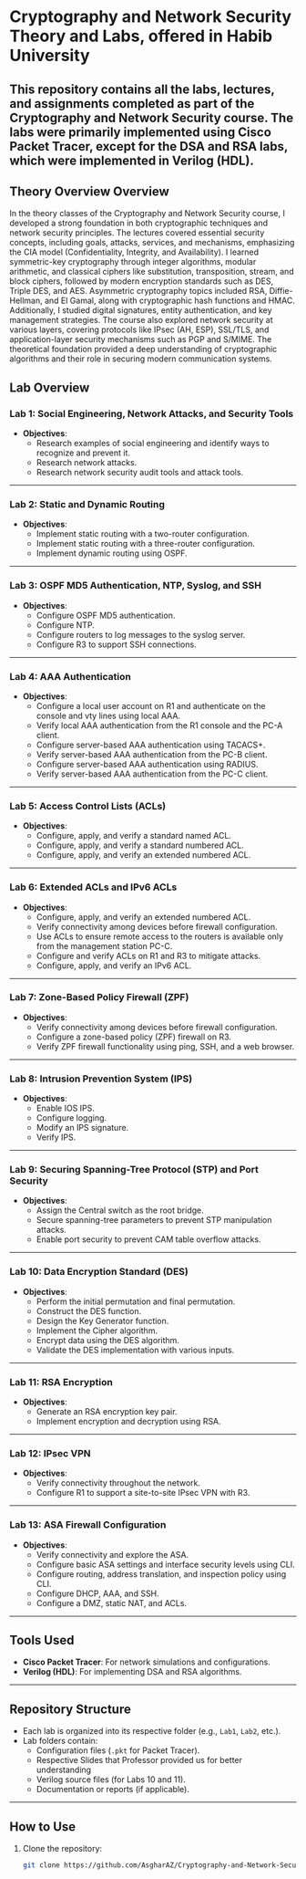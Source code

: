 # Cryptography and Network Security Theory and Labs, offered in Habib University

This repository contains all the labs, **lectures**, and **assignments** completed as part of the **Cryptography and Network Security** course. The labs were primarily implemented using **Cisco Packet Tracer**, except for the **DSA** and **RSA** labs, which were implemented in **Verilog (HDL)**.
---
## Theory Overview Overview
In the theory classes of the Cryptography and Network Security course, I developed a strong foundation in both cryptographic techniques and network security principles. The lectures covered essential security concepts, including goals, attacks, services, and mechanisms, emphasizing the CIA model (Confidentiality, Integrity, and Availability). I learned symmetric-key cryptography through integer algorithms, modular arithmetic, and classical ciphers like substitution, transposition, stream, and block ciphers, followed by modern encryption standards such as DES, Triple DES, and AES. Asymmetric cryptography topics included RSA, Diffie-Hellman, and El Gamal, along with cryptographic hash functions and HMAC. Additionally, I studied digital signatures, entity authentication, and key management strategies. The course also explored network security at various layers, covering protocols like IPsec (AH, ESP), SSL/TLS, and application-layer security mechanisms such as PGP and S/MIME. The theoretical foundation provided a deep understanding of cryptographic algorithms and their role in securing modern communication systems.

## Lab Overview

### **Lab 1: Social Engineering, Network Attacks, and Security Tools**
- **Objectives**:
  - Research examples of social engineering and identify ways to recognize and prevent it.
  - Research network attacks.
  - Research network security audit tools and attack tools.

---

### **Lab 2: Static and Dynamic Routing**
- **Objectives**:
  - Implement static routing with a two-router configuration.
  - Implement static routing with a three-router configuration.
  - Implement dynamic routing using OSPF.

---

### **Lab 3: OSPF MD5 Authentication, NTP, Syslog, and SSH**
- **Objectives**:
  - Configure OSPF MD5 authentication.
  - Configure NTP.
  - Configure routers to log messages to the syslog server.
  - Configure R3 to support SSH connections.

---

### **Lab 4: AAA Authentication**
- **Objectives**:
  - Configure a local user account on R1 and authenticate on the console and vty lines using local AAA.
  - Verify local AAA authentication from the R1 console and the PC-A client.
  - Configure server-based AAA authentication using TACACS+.
  - Verify server-based AAA authentication from the PC-B client.
  - Configure server-based AAA authentication using RADIUS.
  - Verify server-based AAA authentication from the PC-C client.

---

### **Lab 5: Access Control Lists (ACLs)**
- **Objectives**:
  - Configure, apply, and verify a standard named ACL.
  - Configure, apply, and verify a standard numbered ACL.
  - Configure, apply, and verify an extended numbered ACL.

---

### **Lab 6: Extended ACLs and IPv6 ACLs**
- **Objectives**:
  - Configure, apply, and verify an extended numbered ACL.
  - Verify connectivity among devices before firewall configuration.
  - Use ACLs to ensure remote access to the routers is available only from the management station PC-C.
  - Configure and verify ACLs on R1 and R3 to mitigate attacks.
  - Configure, apply, and verify an IPv6 ACL.

---

### **Lab 7: Zone-Based Policy Firewall (ZPF)**
- **Objectives**:
  - Verify connectivity among devices before firewall configuration.
  - Configure a zone-based policy (ZPF) firewall on R3.
  - Verify ZPF firewall functionality using ping, SSH, and a web browser.

---

### **Lab 8: Intrusion Prevention System (IPS)**
- **Objectives**:
  - Enable IOS IPS.
  - Configure logging.
  - Modify an IPS signature.
  - Verify IPS.

---

### **Lab 9: Securing Spanning-Tree Protocol (STP) and Port Security**
- **Objectives**:
  - Assign the Central switch as the root bridge.
  - Secure spanning-tree parameters to prevent STP manipulation attacks.
  - Enable port security to prevent CAM table overflow attacks.

---

### **Lab 10: Data Encryption Standard (DES)**
- **Objectives**:
  - Perform the initial permutation and final permutation.
  - Construct the DES function.
  - Design the Key Generator function.
  - Implement the Cipher algorithm.
  - Encrypt data using the DES algorithm.
  - Validate the DES implementation with various inputs.

---

### **Lab 11: RSA Encryption**
- **Objectives**:
  - Generate an RSA encryption key pair.
  - Implement encryption and decryption using RSA.

---

### **Lab 12: IPsec VPN**
- **Objectives**:
  - Verify connectivity throughout the network.
  - Configure R1 to support a site-to-site IPsec VPN with R3.

---

### **Lab 13: ASA Firewall Configuration**
- **Objectives**:
  - Verify connectivity and explore the ASA.
  - Configure basic ASA settings and interface security levels using CLI.
  - Configure routing, address translation, and inspection policy using CLI.
  - Configure DHCP, AAA, and SSH.
  - Configure a DMZ, static NAT, and ACLs.

---

## Tools Used
- **Cisco Packet Tracer**: For network simulations and configurations.
- **Verilog (HDL)**: For implementing DSA and RSA algorithms.

---

## Repository Structure
- Each lab is organized into its respective folder (e.g., `Lab1`, `Lab2`, etc.).
- Lab folders contain:
  - Configuration files (`.pkt` for Packet Tracer).
  - Respective Slides that Professor provided us for better understanding
  - Verilog source files (for Labs 10 and 11).
  - Documentation or reports (if applicable).

---

## How to Use
1. Clone the repository:
   ```bash
   git clone https://github.com/AsgharAZ/Cryptography-and-Network-Security.git
